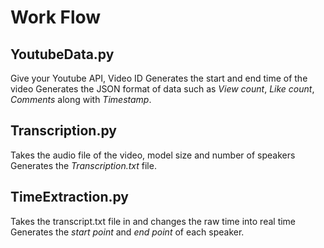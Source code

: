 # Work Flow
## YoutubeData.py
Give your Youtube API, Video ID
Generates the start and end time of the video
Generates the JSON format of data such as *View count*, *Like count*, *Comments* along with *Timestamp*.

## Transcription.py

Takes the audio file of the video, model size and number of speakers
Generates the *Transcription.txt* file.

## TimeExtraction.py

Takes the transcript.txt file in and changes the raw time into real time
Generates the *start point* and *end point* of each speaker.

